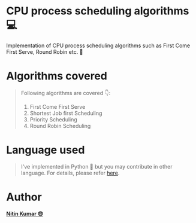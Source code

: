 # CPU process scheduling algorithms 💻
Implementation of CPU process scheduling algorithms such as First Come First Serve, Round Robin etc. 🔁

# Algorithms covered

> Following algorithms are covered 👇:
> 1. First Come First Serve
> 2. Shortest Job first Scheduling
> 3. Priority Scheduling
> 4. Round Robin Scheduling

# Language used

> I've implemented in Python 🐍 but you may contribute in other language. For details, please refer [here]().

# Author

**[Nitin Kumar 😎](https://www.linkedin.com/in/nitin30kumar/)** 
